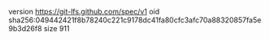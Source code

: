 version https://git-lfs.github.com/spec/v1
oid sha256:049442421f8b78240c221c9178dc41fa80cfc3afc70a88320857fa5e9b3d26f8
size 911

